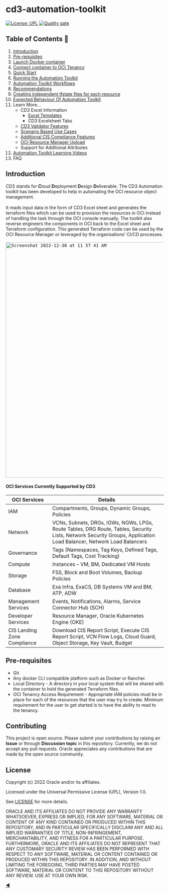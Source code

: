 # cd3-automation-toolkit

[![License: UPL](https://img.shields.io/badge/license-UPL-green)](https://img.shields.io/badge/license-UPL-green) [![Quality gate](https://sonarcloud.io/api/project_badges/quality_gate?project=oracle-devrel_cd3-automation-toolkit)](https://sonarcloud.io/dashboard?id=oracle-devrel_cd3-automation-toolkit)

## Table of Contents :bookmark:

1. [Introduction](#introduction)
2. [Pre-requisites](#pre-requisites)
3. [Launch Docker container](/cd3_automation_toolkit/documentation/user_guide/GettingStarted.md)
4. [Connect container to OCI Tenancy](/cd3_automation_toolkit/documentation/user_guide/ConfiguringDockerContainer.md)
5. [Quick Start](/cd3_automation_toolkit/documentation/user_guide/Quickstart.md)
6. [Running the Automation Toolkit](/cd3_automation_toolkit/documentation/user_guide/RunningAutomationToolkit.md)
7. [Automation Toolkit Workflows](/cd3_automation_toolkit/documentation/user_guide/Workflows.md)
8. [Recommendations](/cd3_automation_toolkit/documentation/user_guide/Recommendations.md)
9. [Creating independent tfstate files for each resource](/cd3_automation_toolkit/documentation/user_guide/RestructuringOutDirectory.md)
10. [Expected Behaviour Of Automation Toolkit](/cd3_automation_toolkit/documentation/user_guide/KnownBehaviour.md)
11. Learn More...
    - CD3 Excel Information
      - [Excel Templates](/cd3_automation_toolkit/documentation/user_guide/RunningAutomationToolkit.md#excel-sheet-templates)
      - CD3 Excelsheet Tabs
    - [CD3 Validator Features](/cd3_automation_toolkit/documentation/user_guide/SupportForCD3Validator.md)
    - [Scenario Based Use Cases](/cd3_automation_toolkit/documentation/user_guide/ScenarioBasedUseCases.md)
    - [Additional CIS Compliance Features](/cd3_automation_toolkit/documentation/user_guide/CISFeatures.md)
    - [OCI Resource Manager Upload](/cd3_automation_toolkit/documentation/user_guide/ResourceManagerUpload.md)
    - Support for Additional Attributes
12. [Automation Toolkit Learning Videos](/cd3_automation_toolkit/documentation/user_guide/LearningVideos.md)
13. FAQ 

## Introduction
CD3 stands for <b>C</b>loud <b>D</b>eployment <b>D</b>esign <b>D</b>eliverable.
The CD3 Automation toolkit has been developed to help in automating the OCI resource object management. 
<br><br>
It reads input data in the form of CD3 Excel sheet and generates the terraform files which can be used to provision the resources in OCI instead of handling the task through the OCI console manually. The toolkit also reverse engineers the components in OCI back to the Excel sheet and Terraform configuration. This generated Terraform code can be used by the OCI Resource Manager or leveraged by the organisations’ CI/CD processes.
<br><br>
<kbd>
<img width="748" alt="Screenshot 2022-12-30 at 11 57 41 AM" src="https://user-images.githubusercontent.com/111430850/210614513-5d2e97a6-3c1e-4a2b-a793-3a1b6410c856.png">
</kbd>
<br>

#### OCI Services Currently Supported by CD3

| OCI Services | Details |
| --------- | ----------- |
| IAM | Compartments, Groups, Dynamic Groups, Policies |
| Network | VCNs, Subnets, DRGs, IGWs, NGWs, LPGs, Route Tables, DRG Route, Tables, Security Lists, Network Security Groups, Application Load Balancer, Network Load Balancers |
| Governance | Tags (Namespaces, Tag Keys, Defined Tags, Default Tags, Cost Tracking) |
| Compute | Instances – VM, BM, Dedicated VM Hosts |
| Storage | FSS, Block and Boot Volumes, Backup Policies |
| Database | Exa Infra, ExaCS, DB Systems VM and BM, ATP, ADW |
| Management Services | Events, Notifications, Alarms, Service Connector Hub (SCH) |
| Developer Services | Resource Manager, Oracle Kubernetes Engine (OKE) |
| CIS Landing Zone Compliance | Download CIS Report Script, Execute CIS Report Script, VCN Flow Logs, Cloud Guard, Object Storage, Key Vault, Budget |


## Pre-requisites
* Git
* Any docker CLI compatible platform such as Docker or Rancher.
* Local Directory - A directory in your local system that will be shared with the container to hold the generated Terraform files.
* OCI Tenancy Access Requirement - 
Appropriate IAM policies must be in place for each of the resources that the user may try to create.
Minimum requirement for the user to get started is to have the ability to read to the tenancy.

## Contributing
This project is open source.  Please submit your contributions by raising an <b>Issue</b> or through <b>Discussion topic</b> in this repository. Currently, we do not accept any pull requests. Oracle appreciates any contributions that are made by the open source community.

## License
Copyright (c) 2022 Oracle and/or its affiliates.

Licensed under the Universal Permissive License (UPL), Version 1.0.

See [LICENSE](LICENSE) for more details.

ORACLE AND ITS AFFILIATES DO NOT PROVIDE ANY WARRANTY WHATSOEVER, EXPRESS OR IMPLIED, FOR ANY SOFTWARE, MATERIAL OR CONTENT OF ANY KIND CONTAINED OR PRODUCED WITHIN THIS REPOSITORY, AND IN PARTICULAR SPECIFICALLY DISCLAIM ANY AND ALL IMPLIED WARRANTIES OF TITLE, NON-INFRINGEMENT, MERCHANTABILITY, AND FITNESS FOR A PARTICULAR PURPOSE.  FURTHERMORE, ORACLE AND ITS AFFILIATES DO NOT REPRESENT THAT ANY CUSTOMARY SECURITY REVIEW HAS BEEN PERFORMED WITH RESPECT TO ANY SOFTWARE, MATERIAL OR CONTENT CONTAINED OR PRODUCED WITHIN THIS REPOSITORY. IN ADDITION, AND WITHOUT LIMITING THE FOREGOING, THIRD PARTIES MAY HAVE POSTED SOFTWARE, MATERIAL OR CONTENT TO THIS REPOSITORY WITHOUT ANY REVIEW. USE AT YOUR OWN RISK.

[:arrow_backward:](/cd3-automation-toolkit/README.md#table-of-contents-bookmark)
